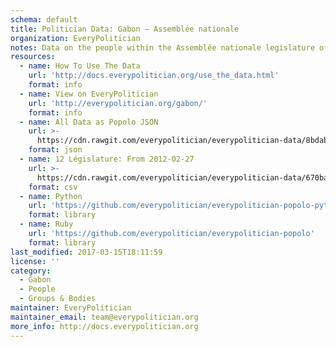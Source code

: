 ```yaml
---
schema: default
title: Politician Data: Gabon — Assemblée nationale
organization: EveryPolitician
notes: Data on the people within the Assemblée nationale legislature of Gabon.
resources:
  - name: How To Use The Data
    url: 'http://docs.everypolitician.org/use_the_data.html'
    format: info
  - name: View on EveryPolitician
    url: 'http://everypolitician.org/gabon/'
    format: info
  - name: All Data as Popolo JSON
    url: >-
      https://cdn.rawgit.com/everypolitician/everypolitician-data/8bdab3eb1b875d00c48e6da2e3d8ba8374a73a61/data/Gabon/Assembly/ep-popolo-v1.0.json
    format: json
  - name: 12 Législature: From 2012-02-27
    url: >-
      https://cdn.rawgit.com/everypolitician/everypolitician-data/670bab1d42f12646248c1d5cf0fca7b70e75bfad/data/Gabon/Assembly/term-12.csv
    format: csv
  - name: Python
    url: 'https://github.com/everypolitician/everypolitician-popolo-python'
    format: library
  - name: Ruby
    url: 'https://github.com/everypolitician/everypolitician-popolo'
    format: library
last_modified: 2017-03-15T18:11:59
license: ''
category:
  - Gabon
  - People
  - Groups & Bodies
maintainer: EveryPolitician
maintainer_email: team@everypolitician.org
more_info: http://docs.everypolitician.org
---
```

